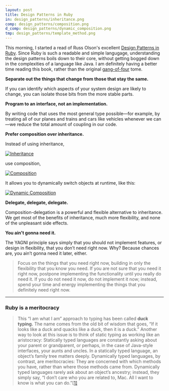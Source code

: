 ```yaml
---
layout: post
title: Design Patterns in Ruby
in: design_patterns/inheritance.png
comp: design_patterns/composition.png
d_comp: design_patterns/dynamic_composition.png
tmp: design_patterns/template_method.png
---
```


This morning, I started a read of Russ Olson's excellent [Design Patterns in Ruby](https://learning.oreilly.com/library/view/design-patterns-in/9780321490452/). Since Ruby is such a readable and simple langugage, understanding the design patterns boils down to their core, without getting bogged down in the complexities of a language like Java. I am definitely having a better time reading this book, rather than the original [gang-of-four](https://learning.oreilly.com/library/view/design-patterns-elements/0201633612/) tome. 

**Separate out the things that change from those that stay the same.**

If you can identify which aspects of your system design are likely to change, you can isolate those bits from the more stable parts.

**Program to an interface, not an implementation.**

By writing code that uses the most general type possible—for example, by treating all of our planes and trains and cars like vehicles whenever we can—we reduce the total amount of coupling in our code.

**Prefer composition over inheritance.**

Instead of using inheritance,

<a target="_blank" href="{{ site.images }}/{{ page.in }}">
  <img src="{{ site.images }}/{{ page.in }}" alt="Inheritance">
</a>  

use composition, 

<a target="_blank" href="{{ site.images }}/{{ page.comp }}">
  <img src="{{ site.images }}/{{ page.comp }}" alt="Composition">
</a>  

It allows you to dynamically switch objects at runtime, like this:

<a target="_blank" href="{{ site.images }}/{{ page.d_comp }}">
  <img src="{{ site.images }}/{{ page.d_comp }}" alt="Dynamic Composition">
</a>  

**Delegate, delegate, delegate.**

Composition-delegation is a powerful and flexible alternative to inheritance. We get most of the benefits of inheritance, much more flexibility, and none of the unpleasant side effects. 

**You ain't gonna need it.** 

The YAGNI principle says simply that you should not implement features, or design in flexibility, that you don’t need right now. Why? Because chances are, you ain’t gonna need it later, either.

> Focus on the things that you need right now, building in only the flexibility that you know you need. If you are not sure that you need it right now, postpone implementing the functionality until you really do need it. If you do not need it now, do not implement it now; instead, spend your time and energy implementing the things that you definitely need right now.

---

### Ruby is a meritocracy

> This “I am what I am” approach to typing has been called **duck typing.** The name comes from the old bit of wisdom that goes, “If it looks like a duck and quacks like a duck, then it is a duck.” Another way to look at this issue is to think of static typing as working like an aristocracy: Statically typed languages are constantly asking about your parent or grandparent, or perhaps, in the case of Java-style interfaces, your aunts and uncles. In a statically typed language, an object’s family tree matters deeply. Dynamically typed languages, by contrast, are meritocracies: They are concerned with which methods you have, rather than where those methods came from. Dynamically typed languages rarely ask about an object’s ancestry; instead, they simply say, “I don’t care who you are related to, Mac. All I want to know is what you can do.”[[1\]](https://learning.oreilly.com/library/view/design-patterns-in/9780321490452/footnote.html#ch03fn01)
